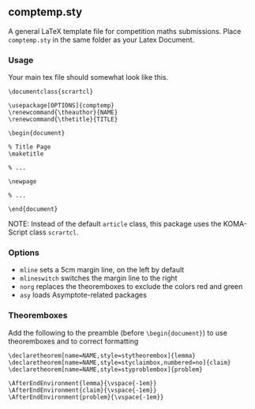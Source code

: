 ## comptemp.sty
A general LaTeX template file for competition maths submissions.
Place `comptemp.sty` in the same folder as your Latex Document.
### Usage
Your main tex file should somewhat look like this.
```
\documentclass{scrartcl}

\usepackage[OPTIONS]{comptemp}
\renewcommand{\theauthor}{NAME}
\renewcommand{\thetitle}{TITLE}

\begin{document}

% Title Page
\maketitle

% ...

\newpage

% ...

\end{document}
```
NOTE: Instead of the default `article` class, this package uses the KOMA-Script class `scrartcl`.

### Options
- `mline` sets a 5cm margin line, on the left by default
- `mlineswitch` switches the margin line to the right
- `norg` replaces the theoremboxes to exclude the colors red and green
- `asy` loads Asymptote-related packages

### Theoremboxes
Add the following to the preamble (before `\begin{document}`) to use theoremboxes and to correct formatting
```
\declaretheorem[name=NAME,style=stytheorembox]{lemma}
\declaretheorem[name=NAME,style=styclaimbox,numbered=no]{claim}
\declaretheorem[name=NAME,style=styproblembox]{problem}

\AfterEndEnvironment{lemma}{\vspace{-1em}}
\AfterEndEnvironment{claim}{\vspace{-1em}}
\AfterEndEnvironment{problem}{\vspace{-1em}}
```